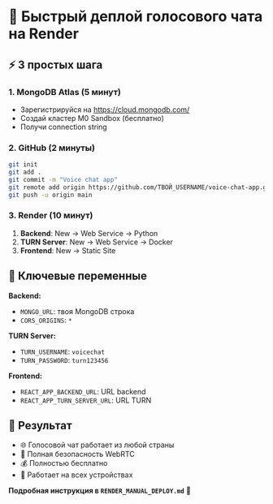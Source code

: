 # 🚀 Быстрый деплой голосового чата на Render

## ⚡ 3 простых шага

### 1. MongoDB Atlas (5 минут)
- Зарегистрируйся на https://cloud.mongodb.com/
- Создай кластер M0 Sandbox (бесплатно)
- Получи connection string

### 2. GitHub (2 минуты)
```bash
git init
git add .
git commit -m "Voice chat app"
git remote add origin https://github.com/ТВОЙ_USERNAME/voice-chat-app.git
git push -u origin main
```

### 3. Render (10 минут)
1. **Backend**: New → Web Service → Python
2. **TURN Server**: New → Web Service → Docker  
3. **Frontend**: New → Static Site

## 🔑 Ключевые переменные

**Backend:**
- `MONGO_URL`: твоя MongoDB строка
- `CORS_ORIGINS`: `*`

**TURN Server:**
- `TURN_USERNAME`: `voicechat`
- `TURN_PASSWORD`: `turn123456`

**Frontend:**
- `REACT_APP_BACKEND_URL`: URL backend
- `REACT_APP_TURN_SERVER_URL`: URL TURN

## 📱 Результат
- 🌐 Голосовой чат работает из любой страны
- 🔐 Полная безопасность WebRTC
- 💰 Полностью бесплатно
- 📱 Работает на всех устройствах

**Подробная инструкция в `RENDER_MANUAL_DEPLOY.md`** 📖
